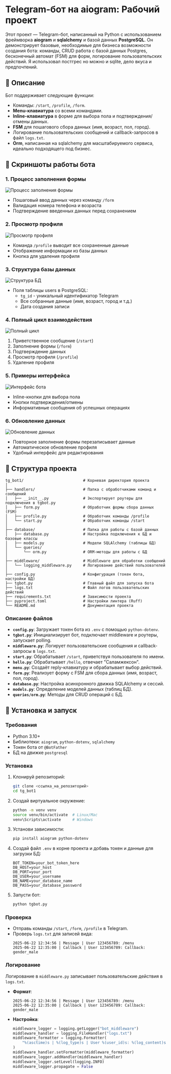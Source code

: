 # Telegram-бот на aiogram: Рабочий проект

Этот проект — Telegram-бот, написанный на Python с использованием фреймворка **aiogram** и **sqlalchemy** и базой данных **PostgreSQL**. Он демонстрирует базовые, необходимые для бизнеса возможности создания бота: команды, CRUD работа с базой данных Postgres, бесконечный автомат (FSM) для форм, логирование пользовательских действий. Я использовал постгрес но можно и sqlite, дело вкуса и предпочтений.

## 📖 Описание

Бот поддерживает следующие функции:
- Команды: `/start`, `/profile`, `/form`.
- **Menu-клавиатура** со всеми командами.
- **Inline-клавиатура** в форме для выбора пола и подтверждения/отмены данных.
- **FSM** для пошагового сбора данных (имя, возраст, пол, город).
- Логирование пользовательских сообщений и callback-запросов в файл `logs.txt`.
- **Orm**, написанная на sqlalchemy для масштабируемого сервиса, идеально подходящего под бизнес.

## 📸 Скриншоты работы бота

### 1. Процесс заполнения формы

![Процесс заполнения формы]("https://github.com/user-attachments/assets/fe610361-d381-4d74-997a-3bcb14db3683")

- Пошаговый ввод данных через команду `/form`
- Валидация номера телефона и возраста
- Подтверждение введенных данных перед сохранением

### 2. Просмотр профиля

![Просмотр профиля](Снимок_экрана_2025-07-14_073946.png)

- Команда `/profile` выводит все сохраненные данные
- Отображение информации из базы данных
- Кнопка для удаления профиля

### 3. Структура базы данных

![Структура БД](Снимок_экрана_2025-07-14_074003.png)

- Поля таблицы users в PostgreSQL:
  - `tg_id` - уникальный идентификатор Telegram
  - Все собранные данные (имя, возраст, город и т.д.)
  - Дата создания записи

### 4. Полный цикл взаимодействия

![Полный цикл](image.png)

1. Приветственное сообщение (`/start`)
2. Заполнение формы (`/form`)
3. Подтверждение данных
4. Просмотр профиля (`/profile`)
5. Удаление профиля

### 5. Примеры интерфейса

![Интерфейс бота](image.png)

- Inline-кнопки для выбора пола
- Кнопки подтверждения/отмены
- Информативные сообщения об успешных операциях

### 6. Обновление данных

![Обновление данных](image.png)

- Повторное заполнение формы перезаписывает данные
- Автоматическое обновление профиля
- Удобный интерфейс для редактирования

## 📂 Структура проекта

```
tg_bot1/                          # Корневая директория проекта
│
├── handlers/                     # Папка с обработчиками команд и сообщений
│   ├── __init__.py               # Экспортирует роутеры для подключения в tgbot.py
│   ├── form.py                   # Обработчик формы сбора данных (FSM)
│   ├── profile.py                # Обработчик команды /profile
│   └── start.py                  # Обработчик команды /start
│
├── database/                     # Папка для работы с базой данных
│   ├── database.py               # Настройка подключения к БД и базовые классы
│   ├── models.py                 # Модели SQLAlchemy (таблицы БД)
│   └── queries/
│       └── orm.py                # ORM-методы для работы с БД
│
├── middleware/                   # Middleware для обработки сообщений
│   └── logging_middleware.py     # Логирование действий пользователей
│
├── config.py                     # Конфигурация (токен бота, настройки БД)
├── tgbot.py                      # Главный файл для запуска бота
├── logs.txt                      # Файл логов пользовательских действий
├── requirements.txt              # Зависимости проекта
├── pyproject.toml                # Настройки линтера (Ruff)
└── README.md                     # Документация проекта
```

### Описание файлов
- **`config.py`**: Загружает токен бота из `.env` с помощью `python-dotenv`.
- **`tgbot.py`**: Инициализирует бот, подключает middleware и роутеры, запускает polling.
- **`middleware.py`**: Логирует пользовательские сообщения и callback-запросы в `logs.txt`.
- **`start.py`**: Обрабатывает `/start`, приветствуя пользователя по имени.
- **`hello.py`**: Обрабатывает `/hello`, отвечает "Саламжексон".
- **`menu.py`**: Создаёт reply-клавиатуру и обрабатывает выбор действий.
- **`form.py`**: Реализует форму с FSM для сбора данных (имя, возраст, пол, город).
- **`database.py`**: Настройка асинхронного движка SQLAlchemy и сессий.
- **`models.py`**: Определение моделей данных (таблиц БД).
- **`queries/orm.py`**: Методы для CRUD операций с БД.

## 🚀 Установка и запуск

### Требования
- Python 3.10+
- Библиотеки: `aiogram`, `python-dotenv`, `sqlalchemy`
- Токен бота от `@BotFather`
- БД на движке `postgresql`

### Установка
1. Клонируй репозиторий:
   ```bash
   git clone <ссылка_на_репозиторий>
   cd tg_bot1
   ```
2. Создай виртуальное окружение:
   ```bash
   python -m venv venv
   source venv/bin/activate  # Linux/Mac
   venv\Scripts\activate     # Windows
   ```
3. Установи зависимости:
   ```bash
   pip install aiogram python-dotenv
   ```
4. Создай файл `.env` в корне проекта и добавь токен и данные для загрузки БД:
   ```
   BOT_TOKEN=your_bot_token_here
   DB_HOST=your_host
   DB_PORT=your_port
   DB_USER=your_username
   DB_NAME=your_database_name
   DB_PASS=your_database_password
   ```
5. Запусти бот:
   ```bash
   python tgbot.py
   ```

### Проверка
- Отправь команды `/start`, `/form`, `/profile` в Telegram.
- Проверь `logs.txt` для записей вида:
  ```
  2025-06-22 12:34:56 | Message | User 123456789: /menu
  2025-06-22 12:35:00 | Callback | User 123456789: Callback: gender_male
  ```

### Логирование
Логирование в `middleware.py` записывает пользовательские действия в `logs.txt`.

- **Формат**:
  ```
  2025-06-22 12:34:56 | Message | User 123456789: /menu
  2025-06-22 12:35:00 | Callback | User 123456789: Callback: gender_male
  ```
- **Настройка**:
  ```python
  middleware_logger = logging.getLogger("bot_middleware")
  middleware_handler = logging.FileHandler("logs.txt")
  middleware_formatter = logging.Formatter(
      "%(asctime)s | %(log_type)s | User %(user_id)s: %(log_content)s"
  )
  middleware_handler.setFormatter(middleware_formatter)
  middleware_logger.addHandler(middleware_handler)
  middleware_logger.setLevel(logging.INFO)
  middleware_logger.propagate = False
  ```

